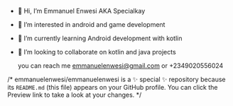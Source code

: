 - 👋 Hi, I’m Emmanuel Enwesi AKA Specialkay
- 👀 I’m interested in android and game development

- 🌱 I’m currently learning Android development with kotlin
- 💞️ I’m looking to collaborate on kotlin and java projects
   
   you can reach me emmanuelenwesi@gmail.com  or +2349020556024

/*
emmanuelenwesi/emmanuelenwesi is a ✨ special ✨ repository because its `README.md` (this file) appears on your GitHub profile.
You can click the Preview link to take a look at your changes.
*/

